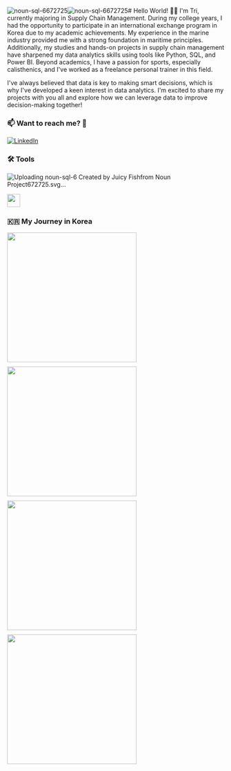 ![noun-sql-6672725](https://github.com/user-attachments/assets/46340ba9-cc12-483a-8fe9-0614ba37af48)![noun-sql-6672725](https://github.com/user-attachments/assets/c40e81da-85c5-4bde-b807-5fa8669d0472)# Hello World! 🏋️‍♂️
I'm Tri, currently majoring in Supply Chain Management. During my college years, I had the opportunity to participate in an international exchange program in Korea due to my academic achievements. My experience in the marine industry provided me with a strong foundation in maritime principles. Additionally, my studies and hands-on projects in supply chain management have sharpened my data analytics skills using tools like Python, SQL, and Power BI. Beyond academics, I have a passion for sports, especially calisthenics, and I've worked as a freelance personal trainer in this field.

I've always believed that data is key to making smart decisions, which is why I've developed a keen interest in data analytics. I'm excited to share my projects with you all and explore how we can leverage data to improve decision-making together!


### 📫 Want to reach me? 🤙

[![LinkedIn](https://img.shields.io/badge/LinkedIn-blue.svg?style=for-the-badge&logo=linkedin)](https://www.linkedin.com/in/chilamviec/)


### 🛠 Tools

![Uploading noun-sql-6<svg xmlns="http://www.w3.org/2000/svg" version="1.1" viewBox="-5.0 -10.0 110.0 135.0">
 <g>
  <path d="m50 65c8.0469 0 21.668-1.4062 21.668-6.668v-30c0-5.2617-13.621-6.668-21.668-6.668s-21.668 1.4062-21.668 6.668v30c0 5.2617 13.621 6.668 21.668 6.668zm0-3.332c-11.125 0-17.762-2.2148-18.332-3.332v-6.168c4.5469 2.1641 12.77 2.832 18.332 2.832s13.805-0.67578 18.352-2.832v6.0508c-0.58984 1.2344-7.2266 3.4492-18.352 3.4492zm0-36.668c10.777 0 17.344 2.0781 18.281 3.332-0.9375 1.2578-7.5 3.332-18.281 3.332s-17.344-2.0781-18.281-3.332c0.9375-1.2539 7.5039-3.332 18.281-3.332zm-18.332 7.168c4.5469 2.1641 12.77 2.832 18.332 2.832s13.789-0.66797 18.332-2.832v6.0625c-0.64844 1.2422-7.2695 3.4336-18.332 3.4336-11.125 0-17.762-2.2148-18.332-3.332zm0 10c4.5469 2.1641 12.77 2.832 18.332 2.832s13.797-0.67578 18.344-2.832v6.0547c-0.61719 1.2422-7.2461 3.4453-18.344 3.4453-11.125 0-17.762-2.2148-18.332-3.332z"/>
  <path d="m16.668 100h66.664c2.7617 0 5-2.2383 5-5v-71.668c0.054688-2.5742-0.96875-5.0547-2.8203-6.8438l-13.668-13.668c-1.7891-1.8516-4.2695-2.875-6.8438-2.8203h-48.332c-2.7617 0-5 2.2383-5 5v90c0 2.7617 2.2383 5 5 5zm66.668-3.332h-66.668c-0.92188 0-1.668-0.74609-1.668-1.668v-21.668h70v21.668c0 0.44141-0.17578 0.86719-0.48828 1.1797s-0.73828 0.48828-1.1797 0.48828zm-0.69141-78.332-9.3125-0.003907c-1.8398 0-3.332-1.4922-3.332-3.332v-9.3086zm-65.977-15.004h48.332c0.44141 0 0.86719 0.17578 1.1797 0.48828s0.48828 0.73828 0.48828 1.1797v10c0 1.7695 0.69922 3.4648 1.9531 4.7148 1.25 1.25 2.9453 1.9531 4.7109 1.9531h10c0.44141 0 0.86719 0.17578 1.1797 0.48828s0.48828 0.73438 0.48828 1.1758v46.668h-70v-65c0-0.92188 0.74609-1.668 1.668-1.668z"/>
  <path d="m70 90h-6.668v-11.668c0-0.91797-0.74609-1.6641-1.6641-1.6641-0.92188 0-1.668 0.74609-1.668 1.6641v13.336c0 0.44141 0.17578 0.86328 0.48828 1.1758s0.73828 0.48828 1.1797 0.48828h8.332c0.92188 0 1.668-0.74609 1.668-1.6641 0-0.92188-0.74609-1.668-1.668-1.668z"/>
  <path d="m35 83.332c-0.59375 0-1.1445-0.31641-1.4414-0.83203s-0.29688-1.1523 0-1.668 0.84766-0.83203 1.4453-0.83203c0.59375 0 1.1445 0.31641 1.4414 0.83203 0.47266 0.76562 1.4688 1.0195 2.25 0.56641 0.78125-0.44922 1.0625-1.4375 0.63281-2.2305-0.89062-1.5469-2.543-2.5-4.3281-2.5s-3.4375 0.95312-4.332 2.5c-0.89062 1.5469-0.89062 3.4531 0 5 0.89453 1.5469 2.5469 2.5 4.332 2.5 0.59375 0 1.1445 0.31641 1.4414 0.83203s0.29688 1.1523 0 1.668-0.84766 0.83203-1.4453 0.83203c-0.59375 0-1.1445-0.31641-1.4414-0.83203-0.47266-0.76562-1.4688-1.0195-2.25-0.56641-0.78125 0.44922-1.0625 1.4375-0.63281 2.2305 0.89062 1.5469 2.543 2.5 4.3281 2.5s3.4375-0.95312 4.332-2.5c0.89062-1.5469 0.89062-3.4531 0-5-0.89453-1.5469-2.5469-2.5-4.332-2.5z"/>
  <path d="m50 76.668c-3.6836 0-6.668 2.9844-6.668 6.6641v3.3359c0 1.7656 0.70312 3.4609 1.9531 4.7109 1.25 1.2539 2.9453 1.9531 4.7148 1.9531 1.1875-0.003906 2.3477-0.33203 3.3633-0.94531l0.45703 0.45703c0.65625 0.63281 1.6953 0.625 2.3359-0.019531 0.64453-0.64062 0.65234-1.6836 0.023438-2.3359l-0.45703-0.45703c0.61328-1.0156 0.9375-2.1797 0.94531-3.3633v-3.3359c0-1.7656-0.70312-3.4609-1.9531-4.7109-1.25-1.2539-2.9453-1.9531-4.7148-1.9531zm2.8438 10.488c-0.65234-0.63281-1.6914-0.625-2.3359 0.019531-0.64062 0.64062-0.65234 1.6836-0.019531 2.3359l0.36328 0.36328c-0.27734 0.078125-0.5625 0.12109-0.85156 0.125-1.8398 0-3.332-1.4922-3.332-3.332v-3.3359c0-1.8398 1.4922-3.332 3.332-3.332s3.332 1.4922 3.332 3.332v3.3359c-0.003906 0.28516-0.042969 0.57422-0.125 0.85156z"/>
 </g>
<text x="0.0" y="117.5" font-size="5.0" font-weight="bold" font-family="Arbeit Regular, Helvetica, Arial-Unicode, Arial, Sans-serif" fill="#000000">Created by Juicy Fish</text><text x="0.0" y="122.5" font-size="5.0" font-weight="bold" font-family="Arbeit Regular, Helvetica, Arial-Unicode, Arial, Sans-serif" fill="#000000">from Noun Project</text></svg>672725.svg…]()



<p style="display: flex; gap: 10px;">
  <img src="https://github.com/user-attachments/assets/fb8a36c4-42db-402e-9336-d74b2a35722b" width="30" />
</p>

### 🇰🇷 My Journey in Korea

<p>
  <img src="https://github.com/user-attachments/assets/695dcfcc-58f6-433b-8738-cf9d8e6e38a6" width="300" style="margin-right: 10px; margin-bottom: 10px;" />
  <img src="https://github.com/user-attachments/assets/46cdd686-dde9-462e-b296-1e1f79fe2721" width="300" style="margin-right: 10px; margin-bottom: 10px;" />
  <br>
  <img src="https://github.com/user-attachments/assets/6ad420ac-ed70-4e36-86c8-acc5b2de3ff7" width="300" style="margin-right: 10px; margin-bottom: 10px;" />
  <img src="https://github.com/user-attachments/assets/e8eacbdd-64f8-4ba6-9323-7ea1abcddede" width="300" style="margin-right: 10px; margin-bottom: 10px;" />
</p>
